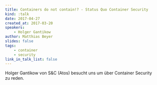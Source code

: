 ```yaml
---
title: Containers do not contain!? - Status Quo Container Security
kind: :talk
date: 2017-04-27
created_at: 2017-03-20
speakers:
    - Holger Gantikow
author: Matthias Beyer
slides: false
tags:
    - container
    - security
link_in_talk_list: false
---
```


Holger Gantikow von S&C (Atos) besucht uns um über Container Security zu
reden.
